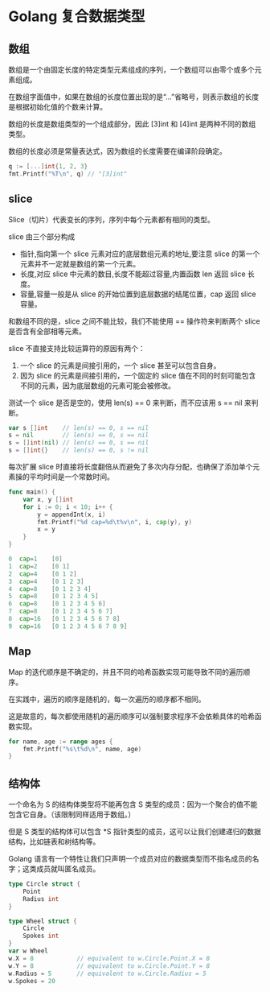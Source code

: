 # Golang 复合数据类型

## 数组

数组是一个由固定长度的特定类型元素组成的序列，一个数组可以由零个或多个元素组成。

在数组字面值中，如果在数组的长度位置出现的是“...”省略号，则表示数组的长度是根据初始化值的个数来计算。

数组的长度是数组类型的一个组成部分，因此 [3]int 和 [4]int 是两种不同的数组类型。

数组的长度必须是常量表达式，因为数组的长度需要在编译阶段确定。

```go
q := [...]int{1, 2, 3}
fmt.Printf("%T\n", q) // "[3]int"
```

## slice

Slice（切片）代表变长的序列，序列中每个元素都有相同的类型。

slice 由三个部分构成

- 指针,指向第一个 slice 元素对应的底层数组元素的地址,要注意 slice 的第一个元素并不一定就是数组的第一个元素。
- 长度,对应 slice 中元素的数目,长度不能超过容量,内置函数 len 返回 slice 长度。
- 容量,容量一般是从 slice 的开始位置到底层数据的结尾位置，cap 返回 slice 容量。

和数组不同的是，slice 之间不能比较，我们不能使用 == 操作符来判断两个 slice 是否含有全部相等元素。

slice 不直接支持比较运算符的原因有两个：

1. 一个 slice 的元素是间接引用的，一个 slice 甚至可以包含自身。
2. 因为 slice 的元素是间接引用的，一个固定的 slice 值在不同的时刻可能包含不同的元素，因为底层数组的元素可能会被修改。

测试一个 slice 是否是空的，使用 len(s) == 0 来判断，而不应该用 s == nil 来判断。

```go
var s []int    // len(s) == 0, s == nil
s = nil        // len(s) == 0, s == nil
s = []int(nil) // len(s) == 0, s == nil
s = []int{}    // len(s) == 0, s != nil
```

每次扩展 slice 时直接将长度翻倍从而避免了多次内存分配，也确保了添加单个元素操的平均时间是一个常数时间。

```go
func main() {
    var x, y []int
    for i := 0; i < 10; i++ {
        y = appendInt(x, i)
        fmt.Printf("%d cap=%d\t%v\n", i, cap(y), y)
        x = y
    }
}

0  cap=1    [0]
1  cap=2    [0 1]
2  cap=4    [0 1 2]
3  cap=4    [0 1 2 3]
4  cap=8    [0 1 2 3 4]
5  cap=8    [0 1 2 3 4 5]
6  cap=8    [0 1 2 3 4 5 6]
7  cap=8    [0 1 2 3 4 5 6 7]
8  cap=16   [0 1 2 3 4 5 6 7 8]
9  cap=16   [0 1 2 3 4 5 6 7 8 9]
```

## Map

Map 的迭代顺序是不确定的，并且不同的哈希函数实现可能导致不同的遍历顺序。

在实践中，遍历的顺序是随机的，每一次遍历的顺序都不相同。

这是故意的，每次都使用随机的遍历顺序可以强制要求程序不会依赖具体的哈希函数实现。

```go
for name, age := range ages {
    fmt.Printf("%s\t%d\n", name, age)
}
```

## 结构体

一个命名为 S 的结构体类型将不能再包含 S 类型的成员：因为一个聚合的值不能包含它自身。（该限制同样适用于数组。）

但是 S 类型的结构体可以包含 *S 指针类型的成员，这可以让我们创建递归的数据结构，比如链表和树结构等。

Golang 语言有一个特性让我们只声明一个成员对应的数据类型而不指名成员的名字；这类成员就叫匿名成员。

```go
type Circle struct {
    Point
    Radius int
}

type Wheel struct {
    Circle
    Spokes int
}
var w Wheel
w.X = 8            // equivalent to w.Circle.Point.X = 8
w.Y = 8            // equivalent to w.Circle.Point.Y = 8
w.Radius = 5       // equivalent to w.Circle.Radius = 5
w.Spokes = 20
```
